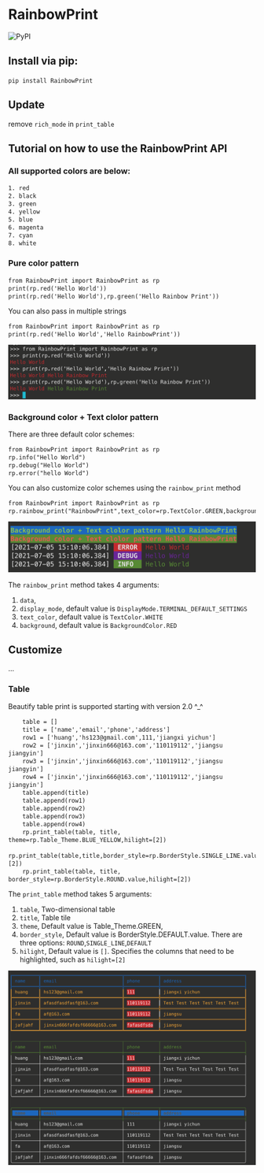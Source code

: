 # RainbowPrint

![PyPI](https://img.shields.io/pypi/v/RainbowPrint/2.0.4)
## Install via pip:
`pip install RainbowPrint`

## Update
remove `rich_mode` in `print_table`


## Tutorial on how to use the RainbowPrint API

### All supported colors are below:

```
1. red
2. black
3. green
4. yellow
5. blue
6. magenta
7. cyan
8. white
```

### Pure color pattern

```
from RainbowPrint import RainbowPrint as rp
print(rp.red('Hello World'))
print(rp.red('Hello World'),rp.green('Hello Rainbow Print'))
```
You can also pass in multiple strings
```
from RainbowPrint import RainbowPrint as rp
print(rp.red('Hello World','Hello RainbowPrint'))
```

![pure](https://raw.githubusercontent.com/Mrhs121/RainbowPrint/master/image/pure_color.png)



### Background color + Text clolor pattern

There are three default color schemes:

```
from RainbowPrint import RainbowPrint as rp
rp.info("Hello World")
rp.debug("Hello World")
rp.error("hello World")
```
You can also customize color schemes using the `rainbow_print` method
```
from RainbowPrint import RainbowPrint as rp
rp.rainbow_print("RainbowPrint",text_color=rp.TextColor.GREEN,background=rp.BackgroundColor.BLUE)
```

![back](https://raw.githubusercontent.com/Mrhs121/RainbowPrint/master/image/back.png)

The `rainbow_print` method takes 4 arguments:
1. `data`, 
1. `display_mode`, default value is `DisplayMode.TERMINAL_DEFAULT_SETTINGS`
1. `text_color`,  default value is `TextColor.WHITE`
1. `background`,  default value is `BackgroundColor.RED`


## Customize
   ...

### Table

Beautify table print is supported starting with version 2.0 ^_^
```
    table = []
    title = ['name','email','phone','address']
    row1 = ['huang','hs123@gmail.com',111,'jiangxi yichun']
    row2 = ['jinxin','jinxin666@163.com','110119112','jiangsu jiangyin']
    row3 = ['jinxin','jinxin666@163.com','110119112','jiangsu jiangyin']
    row4 = ['jinxin','jinxin666@163.com','110119112','jiangsu jiangyin']
    table.append(title)
    table.append(row1)
    table.append(row2)
    table.append(row3)
    table.append(row4)
    rp.print_table(table, title, theme=rp.Table_Theme.BLUE_YELLOW,hilight=[2])
    rp.print_table(table,title,border_style=rp.BorderStyle.SINGLE_LINE.value,hilight=[2])
    rp.print_table(table, title, border_style=rp.BorderStyle.ROUND.value,hilight=[2])
```

The `print_table` method takes 5 arguments:
1. `table`, Two-dimensional table
2. `title`, Table tile
3. `theme`, Default value is Table_Theme.GREEN, 
4. `border_style`, Default value is BorderStyle.DEFAULT.value. There are three options: `ROUND`,`SINGLE_LINE`,`DEFAULT`
5. `hilight`, Default value is `[]`. Specifies the columns that need to be highlighted, such as `hilight=[2]`

![table](https://raw.githubusercontent.com/Mrhs121/RainbowPrint/master/image/table.png)




